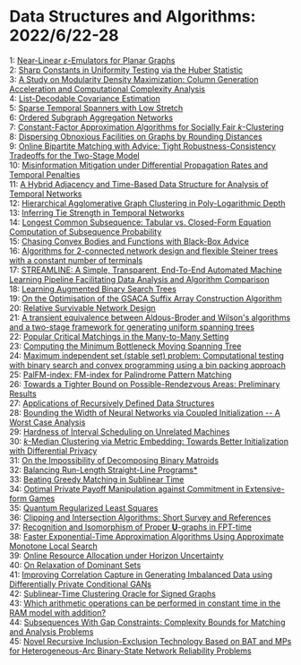 # Data Structures and Algorithms: 2022/6/22-28  
1: [Near-Linear $\varepsilon$-Emulators for Planar Graphs](https://doi.org/10.48550/arXiv.2206.10681)  
2: [Sharp Constants in Uniformity Testing via the Huber Statistic](https://doi.org/10.48550/arXiv.2206.10722)  
3: [A Study on Modularity Density Maximization: Column Generation  Acceleration and Computational Complexity Analysis](https://doi.org/10.48550/arXiv.2206.10901)  
4: [List-Decodable Covariance Estimation](https://doi.org/10.48550/arXiv.2206.10942)  
5: [Sparse Temporal Spanners with Low Stretch](https://doi.org/10.48550/arXiv.2206.11113)  
6: [Ordered Subgraph Aggregation Networks](https://doi.org/10.48550/arXiv.2206.11168)  
7: [Constant-Factor Approximation Algorithms for Socially Fair  $k$-Clustering](https://doi.org/10.48550/arXiv.2206.11210)  
8: [Dispersing Obnoxious Facilities on Graphs by Rounding Distances](https://doi.org/10.48550/arXiv.2206.11337)  
9: [Online Bipartite Matching with Advice: Tight Robustness-Consistency  Tradeoffs for the Two-Stage Model](https://doi.org/10.48550/arXiv.2206.11397)  
10: [Misinformation Mitigation under Differential Propagation Rates and  Temporal Penalties](https://doi.org/10.48550/arXiv.2206.11419)  
11: [A Hybrid Adjacency and Time-Based Data Structure for Analysis of  Temporal Networks](https://doi.org/10.48550/arXiv.2206.11444)  
12: [Hierarchical Agglomerative Graph Clustering in Poly-Logarithmic Depth](https://doi.org/10.48550/arXiv.2206.11654)  
13: [Inferring Tie Strength in Temporal Networks](https://doi.org/10.48550/arXiv.2206.11705)  
14: [Longest Common Subsequence: Tabular vs. Closed-Form Equation Computation  of Subsequence Probability](https://doi.org/10.48550/arXiv.2206.11726)  
15: [Chasing Convex Bodies and Functions with Black-Box Advice](https://doi.org/10.48550/arXiv.2206.11780)  
16: [Algorithms for 2-connected network design and flexible Steiner trees  with a constant number of terminals](https://doi.org/10.48550/arXiv.2206.11807)  
17: [STREAMLINE: A Simple, Transparent, End-To-End Automated Machine Learning  Pipeline Facilitating Data Analysis and Algorithm Comparison](https://doi.org/10.48550/arXiv.2206.12002)  
18: [Learning Augmented Binary Search Trees](https://doi.org/10.48550/arXiv.2206.12110)  
19: [On the Optimisation of the GSACA Suffix Array Construction Algorithm](https://doi.org/10.48550/arXiv.2206.12222)  
20: [Relative Survivable Network Design](https://doi.org/10.48550/arXiv.2206.12245)  
21: [A transient equivalence between Aldous-Broder and Wilson's algorithms  and a two-stage framework for generating uniform spanning trees](https://doi.org/10.48550/arXiv.2206.12378)  
22: [Popular Critical Matchings in the Many-to-Many Setting](https://doi.org/10.48550/arXiv.2206.12394)  
23: [Computing the Minimum Bottleneck Moving Spanning Tree](https://doi.org/10.48550/arXiv.2206.12500)  
24: [Maximum independent set (stable set) problem: Computational testing with  binary search and convex programming using a bin packing approach](https://doi.org/10.48550/arXiv.2206.12531)  
25: [PalFM-index: FM-index for Palindrome Pattern Matching](https://doi.org/10.48550/arXiv.2206.12600)  
26: [Towards a Tighter Bound on Possible-Rendezvous Areas: Preliminary  Results](https://doi.org/10.48550/arXiv.2206.12756)  
27: [Applications of Recursively Defined Data Structures](https://doi.org/10.48550/arXiv.2206.12795)  
28: [Bounding the Width of Neural Networks via Coupled Initialization -- A  Worst Case Analysis](https://doi.org/10.48550/arXiv.2206.12802)  
29: [Hardness of Interval Scheduling on Unrelated Machines](https://doi.org/10.48550/arXiv.2206.12825)  
30: [$k$-Median Clustering via Metric Embedding: Towards Better  Initialization with Differential Privacy](https://doi.org/10.48550/arXiv.2206.12895)  
31: [On the Impossibility of Decomposing Binary Matroids](https://doi.org/10.48550/arXiv.2206.12896)  
32: [Balancing Run-Length Straight-Line Programs*](https://doi.org/10.48550/arXiv.2206.13027)  
33: [Beating Greedy Matching in Sublinear Time](https://doi.org/10.48550/arXiv.2206.13057)  
34: [Optimal Private Payoff Manipulation against Commitment in Extensive-form  Games](https://doi.org/10.48550/arXiv.2206.13119)  
35: [Quantum Regularized Least Squares](https://doi.org/10.48550/arXiv.2206.13143)  
36: [Clipping and Intersection Algorithms: Short Survey and References](https://doi.org/10.48550/arXiv.2206.13216)  
37: [Recognition and Isomorphism of Proper $\boldsymbol{U}$-graphs in  FPT-time](https://doi.org/10.48550/arXiv.2206.13372)  
38: [Faster Exponential-Time Approximation Algorithms Using Approximate  Monotone Local Search](https://doi.org/10.48550/arXiv.2206.13481)  
39: [Online Resource Allocation under Horizon Uncertainty](https://doi.org/10.48550/arXiv.2206.13606)  
40: [On Relaxation of Dominant Sets](https://doi.org/10.48550/arXiv.2206.13773)  
41: [Improving Correlation Capture in Generating Imbalanced Data using  Differentially Private Conditional GANs](https://doi.org/10.48550/arXiv.2206.13787)  
42: [Sublinear-Time Clustering Oracle for Signed Graphs](https://doi.org/10.48550/arXiv.2206.13813)  
43: [Which arithmetic operations can be performed in constant time in the RAM  model with addition?](https://doi.org/10.48550/arXiv.2206.13851)  
44: [Subsequences With Gap Constraints: Complexity Bounds for Matching and  Analysis Problems](https://doi.org/10.48550/arXiv.2206.13896)  
45: [Novel Recursive Inclusion-Exclusion Technology Based on BAT and MPs for  Heterogeneous-Arc Binary-State Network Reliability Problems](https://doi.org/10.48550/arXiv.2207.00169)  